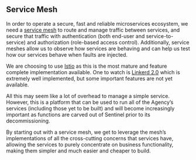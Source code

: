 ## Service Mesh

In order to operate a secure, fast and reliable microservices ecosystem, we need a [service mesh](https://www.redhat.com/en/topics/microservices/what-is-a-service-mesh) to route and manage traffic between services, and secure that traffic with authentication (both end-user and service-to-service) and authorization (role-based access control). Additionally, service meshes allow us to observe how services are behaving and can help us test how our services behave when faults are injected.

We are choosing to use [Istio](https://istio.io/) as this is the most mature and feature complete implementation available. One to watch is [Linkerd 2.0](https://linkerd.io/2/overview/) which is extremely well implemented, but some important features are not yet available.

All this may seem like a lot of overhead to manage a simple service. However, this is a platform that can be used to run all of the Agency’s services (including those yet to be built) and will become increasingly important as functions are carved out of Sentinel prior to its decommissioning.

By starting out with a service mesh, we get to leverage the mesh’s implementations of all the cross-cutting concerns that services have, allowing the services to purely concentrate on business functionality, making them simpler and much easier and cheaper to build.
